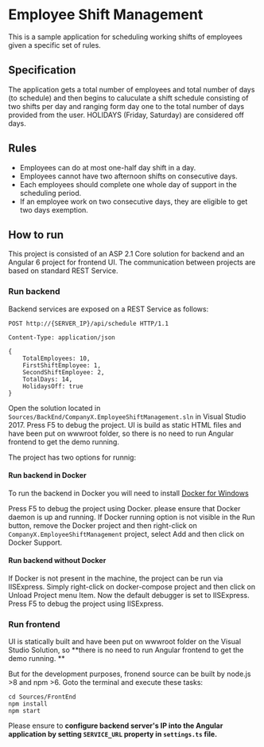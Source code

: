 # Employee Shift Management

This is a sample application for scheduling working shifts of employees given a specific set of rules.


## Specification

The application gets a total number of employees and total number of days (to schedule) and then begins to caluculate a shift schedule consisting of two shifts per day and ranging form day one to the total number of days provided from the user. HOLIDAYS (Friday, Saturday) are considered off days.

## Rules

- Employees can do at most one-half day shift in a day.
- Employees cannot have two afternoon shifts on consecutive days. 
- Each employees should complete one whole day of support in the scheduling period. 
- If an employee work on two consecutive days, they are eligible to get two days exemption.

## How to run

This project is consisted of an ASP 2.1 Core solution for backend and an Angular 6 project for frontend UI. The communication between projects are based on standard REST Service.

### Run backend

Backend services are exposed on a REST Service as follows:

```
POST http://{SERVER_IP}/api/schedule HTTP/1.1

Content-Type: application/json

{
	TotalEmployees: 10, 
	FirstShiftEmployee: 1, 
	SecondShiftEmployee: 2, 
	TotalDays: 14, 
	HolidaysOff: true
}
```

Open the solution located in `Sources/BackEnd/CompanyX.EmployeeShiftManagement.sln` in Visual Studio 2017. Press F5 to debug the project. UI is build as static HTML files and have been put on wwwroot folder, so there is no need to run Angular frontend to get the demo running.

The project has two options for runnig:

#### Run backend in Docker

To run the backend in Docker you will need to install [Docker for Windows](https://docs.microsoft.com/en-us/aspnet/core/host-and-deploy/docker/visual-studio-tools-for-docker?view=aspnetcore-2.1)

Press F5 to debug the project using Docker. please ensure that Docker daemon is up and running. If Docker running option is not visible in the Run button, remove the Docker project and then right-click on `CompanyX.EmployeeShiftManagement` project, select Add and then click on Docker Support.

#### Run backend without Docker

If Docker is not present in the machine, the project can be run via IISExpress. Simply right-click on docker-compose project and then click on Unload Project menu Item. Now the default debugger is set to IISExpress. Press F5 to debug the project using IISExpress.
 
### Run frontend

UI is statically built and have been put on wwwroot folder on the Visual Studio Solution, so **there is no need to run Angular frontend to get the demo running. **

But for the development purposes, fronend source can be built by node.js >8 and npm >6. Goto the terminal and execute these tasks:

```
cd Sources/FrontEnd
npm install
npm start
```

Please ensure to **configure backend server's IP into the Angular application by setting `SERVICE_URL` property in `settings.ts` file.**





